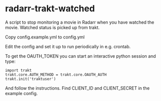 # radarr-trakt-watched

A script to stop monitoring a movie in Radarr when you have watched the movie.
Watched status is picked up from trakt.

Copy config.example.yml to config.yml

Edit the config and set it up to run periodically in e.g. crontab.

To get the OAUTH_TOKEN you can start an interactive python session and type:
```
import trakt
trakt.core.AUTH_METHOD = trakt.core.OAUTH_AUTH
trakt.init('traktuser')
```
And follow the instructions. Find CLIENT_ID and CLIENT_SECRET in the example config.
